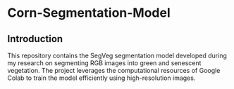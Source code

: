 # Corn-Segmentation-Model

## Introduction
This repository contains the SegVeg segmentation model developed during my research on segmenting RGB images into green and senescent vegetation. The project leverages the computational resources of Google Colab to train the model efficiently using high-resolution images.
